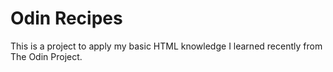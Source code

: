 # Odin Recipes

This is a project to apply my basic HTML knowledge I learned recently from The Odin Project.
